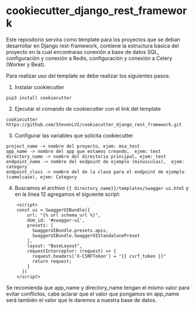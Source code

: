 # cookiecutter_django_rest_framework

Este repositorio servira como témplate para los proyectos que se deban desarrollar en Django rest-framework, contiene la estructura básica del proyecto en la cual encontraras conexión a base de datos SQL, configuración y conexión a Redis, configuración y conexión a Celery (Worker y Beat).

Para realizar uso del template se debe realizar los siguientes pasos:

1.	Instalar cookiecutter

`pip3 install cookiecutter`

2.	Ejecutar el comando de cookiecutter con el link del template

`cookiecutter https://github.com/StevenLVI/cookiecutter_django_rest_framework.git`

3.	Configurar las variables que solicita cookiecutter

```
project_name -> nombre del proyecto, ejem: msa_test
app_name -> nombre del app que estamos creando,  ejem: test
directory_name -> nombre del directorio principal, ejem: test
endpoint_name -> nombre del endpoint de ejemplo (minusculas),  ejem: category
endpoint_class -> nombre del de la clase para el endpoint de ejemplo (camelcase), ejem: Category
```

4.	Buscamos el archivo `{{ directory_name}}/templates/swagger-ui.html` y en la línea 12 agregamos el siguiente script:

```
    <script>
    const ui = SwaggerUIBundle({
        url: "{% url schema_url %}",
        dom_id: '#swagger-ui',
        presets: [
          SwaggerUIBundle.presets.apis,
          SwaggerUIBundle.SwaggerUIStandalonePreset
        ],
        layout: "BaseLayout",
        requestInterceptor: (request) => {
          request.headers['X-CSRFToken'] = "{{ csrf_token }}"
          return request;
        }
      })
    </script>
```

Se recomienda que app_name y directory_name tengan el mismo valor para evitar conflictos, cabe aclarar que el valor que pongamos en app_name será también el valor que le daremos a nuestra base de datos.